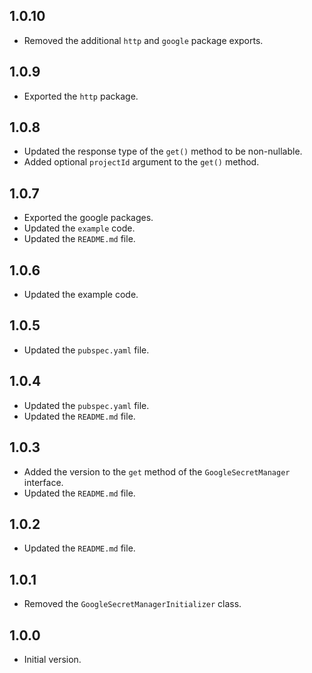 ## 1.0.10
- Removed the additional `http` and `google` package exports.

## 1.0.9
- Exported the `http` package.

## 1.0.8
- Updated the response type of the `get()` method to be non-nullable.
- Added optional `projectId` argument to the `get()` method.

## 1.0.7
- Exported the google packages.
- Updated the `example` code.
- Updated the `README.md` file.

## 1.0.6
- Updated the example code.

## 1.0.5
- Updated the `pubspec.yaml` file.

## 1.0.4
- Updated the `pubspec.yaml` file.
- Updated the `README.md` file.

## 1.0.3
- Added the version to the `get` method of the `GoogleSecretManager` interface.
- Updated the `README.md` file.

## 1.0.2
- Updated the `README.md` file.

## 1.0.1
- Removed the `GoogleSecretManagerInitializer` class.

## 1.0.0
- Initial version.
